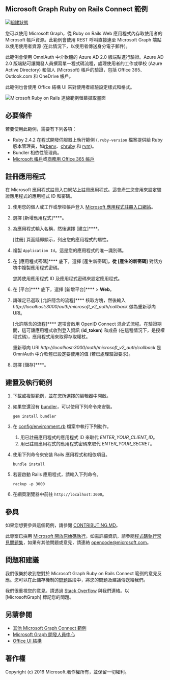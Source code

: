 ## <a name="microsoft-graph-ruby-on-rails-connect-sample"></a>Microsoft Graph Ruby on Rails Connect 範例

[![組建狀態](https://api.travis-ci.org/microsoftgraph/ruby-connect-rest-sample.svg?branch=master)](https://travis-ci.org/microsoftgraph/ruby-connect-rest-sample)

您可以使用 Microsoft Graph，從 Ruby on Rails Web 應用程式內存取使用者的 Microsoft 帳戶資源。此範例會使用 REST 呼叫直接連至 Microsoft Graph 端點以使用使用者資源 (在此情況下，以使用者傳送身分電子郵件)。

此範例會使用 OmniAuth 中介軟體的 Azure AD 2.0 版端點進行驗證。Azure AD 2.0 版端點可讓開發人員撰寫單一程式碼流程，處理使用者的工作或學校 (Azure Active Directory) 和個人 (Microsoft) 帳戶的驗證，包括 Office 365、Outlook.com 和 OneDrive 帳戶。

此範例也會使用 Office 結構 UI 來對使用者經驗設定樣式和格式。

![Microsoft Ruby on Rails 連線範例螢幕擷取畫面](/readme-images/Microsoft-Graph-Ruby-Connect-UI.png)

## <a name="prerequisites"></a>必要條件

若要使用此範例，需要有下列各項：

- Ruby 2.4.2 在程式開發伺服器上執行範例 (`.ruby-version` 檔案提供給 Ruby 版本管理員，如[rbenv](https://github.com/rbenv/rbenv#choosing-the-ruby-version)、[chruby](https://github.com/postmodern/chruby#auto-switching) 和 [rvm](https://rvm.io/workflow/projects))。
- Bundler 相依性管理員。
- [Microsoft 帳戶](https://www.outlook.com/)或[商務用 Office 365 帳戶](https://msdn.microsoft.com/en-us/office/office365/howto/setup-development-environment#bk_Office365Account)

## <a name="register-the-application"></a>註冊應用程式

在 Microsoft 應用程式註冊入口網站上註冊應用程式。這會產生您會用來設定驗證應用程式的應用程式 ID 和密碼。

1. 使用您的個人或工作或學校帳戶登入 [Microsoft 應用程式註冊入口網站](https://apps.dev.microsoft.com/)。

2. 選擇 [新增應用程式]****。

3. 為應用程式輸入名稱，然後選擇 [建立]****。

    [註冊] 頁面隨即顯示，列出您的應用程式的屬性。

4. 複製 `Application Id`。這是您的應用程式的唯一識別碼。

5. 在 [應用程式密碼]**** 底下，選擇 [產生新密碼]****。從 [產生的新密碼]**** 對話方塊中複製應用程式密碼。

    您將使用應用程式 ID 及應用程式密碼來設定應用程式。

6. 在 [平台]**** 底下，選擇 [新增平台]**** > **Web**。

7. 請確定已選取 [允許隱含的流程]**** 核取方塊，然後輸入 *http://localhost:3000/auth/microsoft_v2_auth/callback* 做為重新導向 URI。

    [允許隱含的流程]**** 選項會啟用 OpenID Connect 混合式流程。在驗證期間，這可讓應用程式收到登入資訊 (**id_token**) 和成品 (在這種情況下，是授權程式碼)，應用程式用來取得存取權杖。

    重新導向 URI *http://localhost:3000/auth/microsoft_v2_auth/callback* 是 OmniAuth 中介軟體已設定要使用的值 (若已處理驗證要求)。

8. 選擇 [儲存]****。

## <a name="build-and-run-the-sample"></a>建置及執行範例

1. 下載或複製範例，並在您所選擇的編輯器中開啟。
1. 如果您還沒有 [bundler](http://bundler.io/)，可以使用下列命令來安裝。

    ```
    gem install bundler
    ```
2. 在 [config/environment.rb](config/environment.rb) 檔案中執行下列動作。
    1. 用已註冊應用程式的應用程式 ID 來取代 *ENTER_YOUR_CLIENT_ID*。
    2. 用已註冊應用程式的應用程式密碼來取代 *ENTER_YOUR_SECRET*。

3. 使用下列命令來安裝 Rails 應用程式和相依項目。

    ```
    bundle install
    ```
4. 若要啟動 Rails 應用程式，請輸入下列命令。

    ```
    rackup -p 3000
    ```
5. 在網頁瀏覽器中前往 ```http://localhost:3000```。

<a name="contributing"></a>
## <a name="contributing"></a>參與 ##

如果您想要參與這個範例，請參閱 [CONTRIBUTING.MD](/CONTRIBUTING.md)。

此專案已採用 [Microsoft 開放原始碼執行](https://opensource.microsoft.com/codeofconduct/)。如需詳細資訊，請參閱[程式碼執行常見問題集](https://opensource.microsoft.com/codeofconduct/faq/)，如果有其他問題或意見，請連絡 [opencode@microsoft.com](mailto:opencode@microsoft.com)。

## <a name="questions-and-comments"></a>問題和建議

我們很樂於收到您對於 Microsoft Graph Ruby on Rails Connect 範例的意見反應。您可以在此儲存機制的[問題](https://github.com/microsoftgraph/ruby-connect-rest-sample/issues)區段中，將您的問題及建議傳送給我們。

我們很重視您的意見。請透過 [Stack Overflow](http://stackoverflow.com/questions/tagged/office365+or+microsoftgraph) 與我們連絡。以 [MicrosoftGraph] 標記您的問題。

## <a name="see-also"></a>另請參閱

- [其他 Microsoft Graph Connect 範例](https://github.com/MicrosoftGraph?utf8=%E2%9C%93&query=-Connect)
- [Microsoft Graph 開發人員中心](http://graph.microsoft.io)
- [Office UI 結構](https://github.com/OfficeDev/Office-UI-Fabric)

## <a name="copyright"></a>著作權
Copyright (c) 2016 Microsoft.著作權所有，並保留一切權利。
